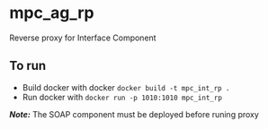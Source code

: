 # mpc_ag_rp

Reverse proxy for Interface Component

## To run

- Build docker with docker `docker build -t mpc_int_rp .`
- Run docker with `docker run -p 1010:1010 mpc_int_rp`

**_Note:_** The SOAP component must be deployed before runing proxy
